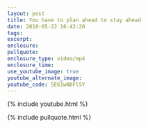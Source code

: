 ```yaml
---
layout: post
title: You have to plan ahead to stay ahead
date: 2018-05-22 16:42:20
tags:
excerpt:
enclosure:
pullquote:
enclosure_type: video/mp4
enclosure_time:
use_youtube_image: true
youtube_alternate_image:
youtube_code: 5E61wNbFlSY
---
```


{% include youtube.html %}

{% include pullquote.html %}